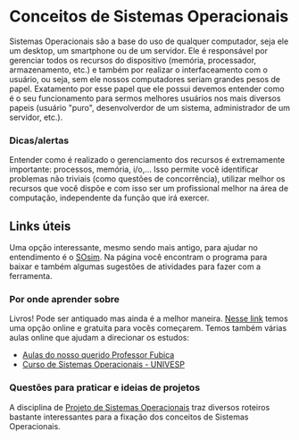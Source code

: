 # Conceitos de Sistemas Operacionais
Sistemas Operacionais são a base do uso de qualquer computador, seja ele um desktop, um smartphone ou de um servidor.
Ele é responsável por gerenciar todos os recursos do dispositivo (memória, processador, armazenamento, etc.) e também por realizar o interfaceamento com o usuário, ou seja, sem ele nossos computadores seriam grandes pesos de papel.
Exatamento por esse papel que ele possui devemos entender como é o seu funcionamento para sermos melhores usuários nos mais diversos papeis (usuário "puro", desenvolverdor de um sistema, administrador de um servidor, etc.).

### Dicas/alertas
Entender como é realizado o gerenciamento dos recursos é extremamente importante: processos, memória, i/o,...
Isso permite você identificar problemas não triviais (como questões de concorrência), utilizar melhor os recursos que você dispõe e com isso ser um profissional melhor na área de computação, independente da função que irá exercer.

## Links úteis
Uma opção interessante, mesmo sendo mais antigo, para ajudar no entendimento é o [SOsim](http://www.training.com.br/sosim/). Na página você encontram o programa para baixar e também algumas sugestões de atividades para fazer com a ferramenta.

### Por onde aprender sobre
Livros! Pode ser antiquado mas ainda é a melhor maneira. [Nesse link](https://pages.cs.wisc.edu/~remzi/OSTEP/) temos uma opção online e gratuita para vocês começarem.
Temos também várias aulas online que ajudam a direcionar os estudos:
- [Aulas do nosso querido Professor Fubica](https://www.youtube.com/user/fvb0912/featured)
- [Curso de Sistemas Operacionais - UNIVESP](https://www.youtube.com/playlist?list=PLxI8Can9yAHeK7GUEGxMsqoPRmJKwI9Jw)

### Questões para praticar e ideias de projetos
A disciplina de [Projeto de Sistemas Operacionais](https://thiagomanel.github.io/prso20192.html) traz diversos roteiros bastante interessantes para a fixação dos conceitos de Sistemas Operacionais.
